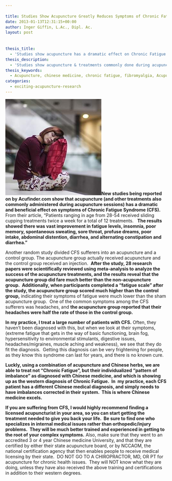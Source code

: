 ```yaml
---

title: Studies Show Acupuncture Greatly Reduces Symptoms of Chronic Fatigue Syndrome
date: 2013-01-13T12:31:15+00:00
author: Inger Giffin, L.Ac., Dipl. Ac.
layout: post


thesis_title:
  - 'Studies show acupuncture has a dramatic effect on Chronic Fatigue '
thesis_description:
  - 'Studies show acupuncture & treatments commonly done during acupuncture sessions have a dramatic & beneficial effect on Chronic Fatigue Syndrome (CFS).  '
thesis_keywords:
  - Acupuncture, chinese medicine, chronic fatigue, fibromyalgia, Acupuncture Fort Collins, Fort Collins Acupuncture
categories:
  - exciting-acupuncture-research
---
```


**![](/assets/images/acupuncture-fatigue-1.jpg)New studies being reported on by Acufinder.com show that acupuncture (and other treatments also commonly administered during acupuncture sessions) has a dramatic and beneficial effect on symptoms of Chronic Fatigue Syndrome (CFS).** From their article, “Patients ranging in age from 28-54 received sliding cupping treatments twice a week for a total of 12 treatments. &nbsp; **The results showed there was vast improvement in fatigue levels, insomnia, poor memory, spontaneous sweating, sore throat, profuse dreams, poor intake, abdominal distention, diarrhea, and alternating constipation and diarrhea.”**

Another random study divided CFS sufferers into an acupuncture and a control group. The acupuncture group actually received acupuncture and the control group received an injection.&nbsp; **After the study, 28 research papers were scientifically reviewed using meta-analysis to analyze the success of the acupuncture treatments, and the results reveal that the acupuncture group did fare much better than the non-acupuncture group.&nbsp; Additionally, when participants completed a “fatigue scale” after the study, the acupuncture group scored much higher than the control group,** indicating their symptoms of fatigue were much lower than the sham acupuncture group.&nbsp; One of the common symptoms among the CFS sufferers was headaches, and **the acupuncture group reported that their headaches were half the rate of those in the control group.**

**In my practice, I treat a large number of patients with CFS.** Often, they haven’t been diagnosed with this, but when we look at their symptoms, (extreme fatigue that gets in the way of basic functioning, brain fog, hypersensitivity to environmental stimulants, digestive issues, headaches/migraines, muscle aching and weakness), we see that they do fit the diagnosis.&nbsp; Getting this diagnosis can be very frightening for people, as they know this syndrome can last for years, and there is no known cure.

**Luckly, using a combination of acupuncture and Chinese herbs, we are able to treat not “Chronic Fatigue”, but their individualized “pattern of imbalance” as diagnosed with Chinese medicine, and which is showing up as the western diagnosis of Chronic Fatigue.&nbsp; In&nbsp; my practice, each CFS patient has a different Chinese medical diagnosis, and simply needs to have imbalances corrected in their system.&nbsp; This is where Chinese medicine excels.**

**If you are suffering from CFS, I would highly recommend finding a licensed acupuncturist in your area, so you can start getting the treatment needed to give you back your life.&nbsp; Be sure to find one who specializes in internal medical issues rather than orthopedic/injury problems.&nbsp; They will be much better trained and experienced in getting to the root of your complex symptoms.** Also, make sure that they went to an accredited 3 or 4 year Chinese medicine University, and that they are certified by either their state acupuncture board, or by NCCAOM, the national certification agency that then enables people to receive medical licensing by their state.&nbsp; DO NOT GO TO A CHIROPRACTOR, MD, OR PT for acupuncture for chronic health issues.&nbsp; They will NOT know what they are doing, unless they have also received the above training and certifications in addition to their western degrees.

&nbsp;